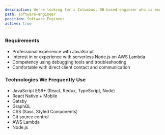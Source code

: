 ```yaml
---
description: We're looking for a Columbus, OH-based engineer who is excited about solving real-world problems in a collaborative, client-focused environment.
path: software-engineer
position: Software Engineer
active: true
---
```


### Requirements

- Professional experience with JavaScript
- Interest in or experience with serverless Node.js on AWS Lambda
- Competency using debugging tools and troubleshooting
- Comfortable with direct client contact and communication

### Technologies We Frequently Use

- JavaScript ES6+ (React, Redux, TypeScript, Node)
- React Native + Mobile
- Gatsby
- GraphQL
- CSS (Sass, Styled Components)
- Git source control
- AWS Lambda
- Node.js
